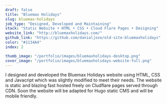 ```yaml
---
draft: false
title: "Bluemax Holidays"
slug: bluemax-holidays
job_type: "Designed, Developed and Maintaining"
stack: "Static Website • HTML • CSS • Cloud Flare Pages • Designing"
website_link: "http://bluemaxholidays.com/"
github_link: "https://github.com/danialjose/old-site-bluemaxholidays"
color: "#1134A4"
index: 2

thumb_image: "/portfolio/images/bluemaxholidays-desktop.png"
cover_image: "/portfolio/images/bluemaxholidays-website-full.png"
---
```


I designed and developed the Bluemax Holidays  website using HTML, CSS and Javacript which was slightly modified to meet their needs. The website is static and blazing fast hosted freely on Cludflare pages served through CDN. Soon the website will be adapted for Hugo static CMS and will be mobile friendly.
